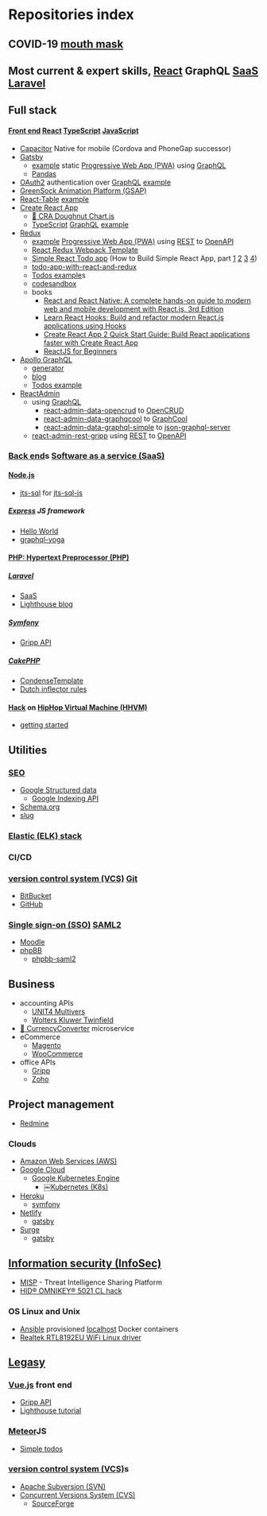 # Repositories index

## COVID-19 [mouth mask](https://github.com/noud/mouth-mask)

## Most current & expert skills, [React](https://github.com/noud/frontend) GraphQL [SaaS Laravel](https://github.com/noud/saas)

## Full stack

#### [Front end](https://github.com/noud/frontend) [React](https://reactjs.org) [TypeScript](https://en.wikipedia.org/wiki/TypeScript) [JavaScript](https://en.wikipedia.org/wiki/JavaScript)

- [Capacitor](https://capacitor.ionicframework.com/docs) Native for mobile (Cordova and PhoneGap successor)
- [Gatsby](https://www.gatsbyjs.org)
    - [example](https://github.com/noud/gatsby-graphql-gripp) static [Progressive Web App (PWA)](https://en.wikipedia.org/wiki/Progressive_web_applications) using [GraphQL](https://graphql.org)
    - [Pandas](https://github.com/noud/gatsby-starter-hello-world-pandas)
- [OAuth2](https://en.wikipedia.org/wiki/OAuth#OAuth_2.0) authentication over [GraphQL](https://lighthouse-passport-auth.web.app) [example](https://github.com/noud/frontend)
- [GreenSock Animation Platform (GSAP)](https://github.com/noud/react-gsap-example)
- [React-Table](https://react-table.js.org) [example](https://github.com/noud/frontend)
- [Create React App](https://create-react-app.dev)
    - [🍩 CRA Doughnut Chart.js](https://github.com/noud/cra-chartjs)
    - [TypeScript](https://en.wikipedia.org/wiki/TypeScript) [GraphQL](https://graphql.org) [example](https://github.com/noud/cra-typescript-graphql)
- [Redux](https://redux.js.org)
    - [example](https://github.com/noud/react-redux-rest-openapi-gripp) [Progressive Web App (PWA)](https://en.wikipedia.org/wiki/Progressive_web_applications) using [REST](https://en.wikipedia.org/wiki/REST) to [OpenAPI](https://swagger.io/specification)
    - [React Redux Webpack Template](https://github.com/noud/react-redux-webpack-template)
    - [Simple React Todo app](https://github.com/noud/example-react-todo-app) (How to Build Simple React App, part [1](https://kolosek.com/building-simple-react-app-part-1) [2](https://dev.to/neshaz/building-a-simple-re) [3](https://kolosek.com/building-simple-react-app-part-3) [4](https://kolosek.com/building-simple-react-app-part-4))
    - [todo-app-with-react-and-redux](https://github.com/noud/todo-app-with-react-and-redux)
    - [Todos example](https://github.com/noud/redux-examples)s
    - [codesandbox](https://codesandbox.io/s/todo-app-with-redux-1kf7n)
    - books
        - [React and React Native: A complete hands-on guide to modern web and mobile development with React.js, 3rd Edition](https://books.google.nl/books?id=XCLhDwAAQBAJ&source=gbs_navlinks_s)
        - [Learn React Hooks: Build and refactor modern React.js applications using Hooks](https://books.google.nl/books?id=Tkm4DwAAQBAJ&source=gbs_navlinks_s)
        - [Create React App 2 Quick Start Guide: Build React applications faster with Create React App](https://books.google.nl/books?id=Fs6KDwAAQBAJ&source=gbs_navlinks_s)
        - [ReactJS for Beginners](https://books.google.nl/books?id=R-dfDwAAQBAJ&source=gbs_navlinks_s)
- [Apollo GraphQL](https://www.apollographql.com/docs/react)
    - [generator](https://github.com/noud/react-graphql-code-generator)
    - [blog](https://github.com/noud/react-apollo-blog)
    - [Todos example](https://www.apollographql.com/docs/react/data/mutations)
- [ReactAdmin](https://github.com/noud/gripp_client_react_admin)
    -  using [GraphQL](https://graphql.org)
        - [react-admin-data-opencrud](https://github.com/noud/react-admin-data-opencrud) to [OpenCRUD](https://www.opencrud.org) 
        - [react-admin-data-graphqcool](https://github.com/noud/react-admin-data-graphcool) to [GraphCool](https://github.com/prisma/graphcool-framework)
        - [react-admin-data-graphql-simple](https://github.com/noud/react-admin-data-graphql-simple) to [json-graphql-server](https://github.com/marmelab/json-graphql-server)
    - [react-admin-rest-gripp](https://github.com/noud/react-admin-rest-gripp) using [REST](https://en.wikipedia.org/wiki/REST) to [OpenAPI](https://swagger.io/specification)

### [Back end](https://en.wikipedia.org/wiki/Front_end_and_back_end)s [Software as a service (SaaS)](https://en.wikipedia.org/wiki/Software_as_a_service)

#### [Node.js](https://nodejs.org/en)

- [jts-sql](https://github.com/noud/jts-sql) for [jts-sql-js](https://github.com/noud/jts-sql-js)

##### [Express](https://expressjs.com) JS framework

- [Hello World](https://github.com/noud/express-hello-world)
- [graphql-yoga](https://github.com/prisma-labs/graphql-yoga)

#### [PHP: Hypertext Preprocessor (PHP)](https://www.php.net)

##### [Laravel](https://laravel.com)

- [SaaS](https://github.com/noud/saas)
- [Lighthouse blog](https://github.com/noud/lighthouse-tutorial)

##### [Symfony](https://symfony.com)

- [Gripp API](https://github.com/noud/gripp_symfony)

##### [CakePHP](https://cakephp.org)

- [CondenseTemplate](https://github.com/noud/cakephp-condense_template)
- [Dutch inflector rules](https://github.com/noud/cakephp-dutch)

#### [Hack](https://hacklang.org) on [HipHop Virtual Machine (HHVM)](https://hhvm.com)

- [getting started](https://github.com/noud/hack-hhvm-getting-started)

## Utilities

### [SEO](https://github.com/noud/seo)

- [Google Structured data](https://github.com/noud/laravel-seo-google-structured-data)
    - [Google Indexing API](https://github.com/noud/laravel-seo-google-indexing-api)
- [Schema.org](https://github.com/noud/laravel-seo-schema-org)
- [slug](https://github.com/noud/https://github.com/noud/laravel-seo-slug)

### [Elastic (ELK) stack](https://www.elastic.co)

### CI/CD

### [version control system (VCS)](https://en.wikipedia.org/wiki/Version_control) [Git](https://git-scm.com)

- [BitBucket](https://bitbucket.org)
- [GitHub](https://github.com/noud/github-error)

### [Single sign-on (SSO)](https://en.wikipedia.org/wiki/Single_sign-on) [SAML2](https://en.wikipedia.org/wiki/Security_Assertion_Markup_Language)

- [Moodle](https://moodle.org/?lang=en)
- [phpBB](https://github.com/noud/sso-phpbb)
    - [phpbb-saml2](https://github.com/noud/phpbb-saml2)

## Business

- accounting APIs
    - [UNIT4 Multivers](https://api.online.unit4.nl/V18/Documentation)
    - [Wolters Kluwer Twinfield](https://taxnl.wolterskluwer.com/software-koppelingen/partner-worden/koppelen-aan-wolters-kluwer-twinfield)
- [💱 CurrencyConverter](https://github.com/noud/CurrencyConverter-SaaS) microservice
- eCommerce
    - [Magento](https://magento.com/products/magento-open-source)
    - [WooCommerce](https://woocommerce.com)
- office APIs
    - [Gripp](https://www.gripp.com/support/werken-met-de-gripp-api)
    - [Zoho](https://www.zoho.com/developer/rest-api.html)

## Project management

- [Redmine](https://www.redmine.org)

### Clouds

- [Amazon Web Services (AWS)](https://aws.amazon.com)
- [Google Cloud](https://cloud.google.com/gcp)
    - [Google Kubernetes Engine](https://cloud.google.com/kubernetes-engine)
        - [￼Kubernetes (K8s)](https://kubernetes.io)
- [Heroku](https://www.heroku.com)
    - [symfony](https://github.com/noud/symfony3-heroku)
- [Netlify](https://www.netlify.com)
    - [gatsby](https://github.com/noud/gatsby-starter-hello-world-pandas)
- [Surge](https://surge.sh)
    - [gatsby](https://github.com/noud/gatsby-starter-hello-world-pandas)

## [Information security (InfoSec)](https://en.wikipedia.org/wiki/Information_security)

- [MISP](https://github.com/noud/MISP/commits/1.0) - Threat Intelligence Sharing Platform
- [HID® OMNIKEY® 5021 CL hack](https://github.com/noud/pcsc#hid-omnikey-5021-cl)

### OS Linux and Unix

- [Ansible](https://www.ansible.com) provisioned [localhost](https://github.com/noud/laradock/tree/localhost#localhost) Docker containers
- [Realtek RTL8192EU WiFi Linux driver](https://github.com/noud/rtl8192EU_WiFi_linux)

## [Legasy](https://en.wikipedia.org/wiki/Legacy)

### [Vue.js](https://vuejs.org) front end

- [Gripp API](https://github.com/noud/gripp_client_vue)
- [Lighthouse tutorial](https://github.com/noud/lighthouse-tutorial)

### [Meteor](https://www.meteor.com)JS

- [Simple todos](https://github.com/noud/meteor-simple-todos)

### [version control system (VCS)](https://en.wikipedia.org/wiki/Version_control)s

- [Apache Subversion (SVN)](https://subversion.apache.org)
- [Concurrent Versions System (CVS)](https://www.nongnu.org/cvs)
    - [SourceForge](https://sourceforge.net)